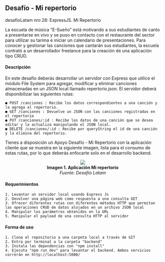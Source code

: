 ## Desafío - Mi repertorio
desafioLatam nro 28: ExpressJS. Mi Repertorio

La escuela de música “E-Sueño” está motivando a sus estudiantes de canto a presentarse en vivo y se puso en contacto con el restaurante del sector para utilizar su tarima e iniciar un calendario de presentaciones. Para conocer y gestionar las canciones que cantarán sus estudiantes, la escuela contrató a un desarrollador freelance para la creación de una aplicación tipo CRUD.

#### Descripción

En este desafío deberás desarrollar un servidor con Express que utilice el módulo File System para agregar, modificar y eliminar canciones almacenadas en un JSON local llamado repertorio.json.
El servidor deberá disponibilizar las siguientes rutas:

    ● POST /canciones : Recibe los datos correspondientes a una canción y la agrega al repertorio.
    ● GET /canciones : Devuelve un JSON con las canciones registradas en el repertorio
    ● PUT /canciones/:id : Recibe los datos de una canción que se desea editar y la actualiza manipulando el JSON local.
    ● DELETE /canciones/:id : Recibe por queryString el id de una canción y la elimina del repertorio.

Tienes a disposición un Apoyo Desafío - Mi Repertorio con la aplicación cliente que se muestra en la siguiente imagen, lista para el consumo de estas rutas, por lo que deberás enfocarte solo en el desarrollo backend.

<p style="text-align:center;">
    <img src="https://github.com/user-attachments/assets/4cd921cb-5ff8-4f87-a251-c25ea746d693"></br>
    <b>Imagen 1. Aplicación Mi repertorio</b> </br>
    <i>Fuente: Desafío Latam</i>
</p>

#### Requerimientos

    1. Levantar un servidor local usando Express Js
    2. Devolver una página web como respuesta a una consulta GET
    3. Ofrecer diferentes rutas con diferentes métodos HTTP que permitan las operaciones CRUD de datos alojados en un archivo JSON local
    4. Manipular los parámetros obtenidos en la URL
    5. Manipular el payload de una consulta HTTP al servidor


#### Forma de uso

    1. Clona el repositorio a una carpeta local a través de GIT
    2. Entra por terminal a la carpeta "backend"
    3. Instala las dependencias con "npm install"
    4. Ejecuta "npm run dev" para levantar el backend. Ambos servicios correrán en http://localhost:5000/
